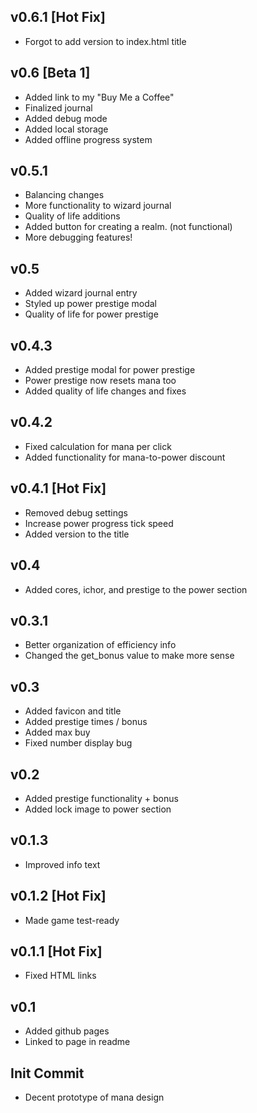 ## v0.6.1 [Hot Fix]
- Forgot to add version to index.html title

## v0.6 [Beta 1]
- Added link to my "Buy Me a Coffee"
- Finalized journal
- Added debug mode
- Added local storage
- Added offline progress system

## v0.5.1
- Balancing changes
- More functionality to wizard journal
- Quality of life additions
- Added button for creating a realm. (not functional)
- More debugging features!

## v0.5
- Added wizard journal entry
- Styled up power prestige modal
- Quality of life for power prestige

## v0.4.3
- Added prestige modal for power prestige
- Power prestige now resets mana too
- Added quality of life changes and fixes

## v0.4.2
- Fixed calculation for mana per click
- Added functionality for mana-to-power discount

## v0.4.1 [Hot Fix] 
- Removed debug settings
- Increase power progress tick speed
- Added version to the title

## v0.4
- Added cores, ichor, and prestige to the power section

## v0.3.1
- Better organization of efficiency info
- Changed the get_bonus value to make more sense

## v0.3
- Added favicon and title
- Added prestige times / bonus
- Added max buy
- Fixed number display bug

## v0.2
- Added prestige functionality + bonus
- Added lock image to power section

## v0.1.3
- Improved info text

## v0.1.2 [Hot Fix]
- Made game test-ready

## v0.1.1 [Hot Fix]
- Fixed HTML links

## v0.1
- Added github pages
- Linked to page in readme

## Init Commit
- Decent prototype of mana design